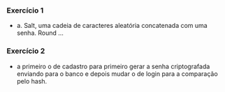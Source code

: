 ### Exercício 1
* a. Salt, uma cadeia de caracteres aleatória concatenada com uma senha. Round ...

### Exercício 2
* a primeiro o de cadastro para primeiro gerar a senha criptografada enviando para o banco e depois mudar o de login para a comparação  pelo hash.
